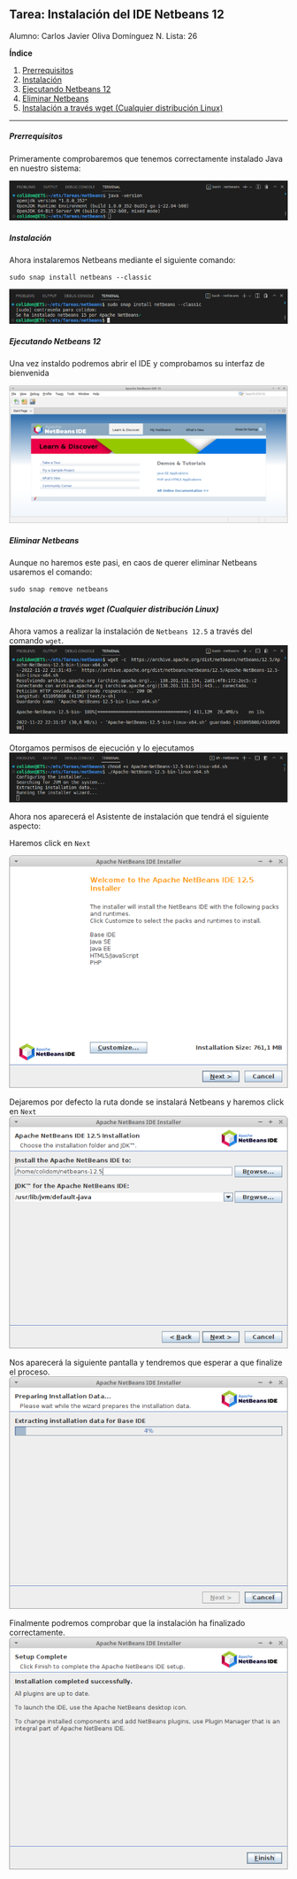 ## Tarea: Instalación del IDE Netbeans 12
Alumno: Carlos Javier Oliva Domínguez
N. Lista: 26

**Índice**

1. [Prerrequisitos](#id1)
2. [Instalación](#id2)
3. [Ejecutando Netbeans 12](#id3)
4. [Eliminar Netbeans](#id4)
5. [Instalación a través wget (Cualquier distribución Linux)](#id5)

---

##### Prerrequisitos <a name="id1"></a>
Primeramente comprobaremos que tenemos correctamente instalado Java en nuestro sistema:

![img](img/1_java-version.png)

##### Instalación <a name="id2"></a>
Ahora instalaremos Netbeans mediante el siguiente comando:
```
sudo snap install netbeans --classic
```

![img](img/2_install_netbeans.png)

##### Ejecutando Netbeans 12 <a name="id3"></a>
Una vez instaldo podremos abrir el IDE y comprobamos su interfaz de bienvenida

![img](img/4_netbeans.png)


##### Eliminar Netbeans <a name="id4"></a>
Aunque no haremos este pasi, en caos de querer eliminar Netbeans usaremos el comando:

```
sudo snap remove netbeans
```

##### Instalación a través wget (Cualquier distribución Linux) <a name="id5"></a>

Ahora vamos a  realizar la instalación de `Netbeans 12.5` a través del comando `wget`.
![img](img/3_netbeans_12.png)

Otorgamos permisos de ejecución y lo ejecutamos
![img](img/4_chmod_install.png)

Ahora nos aparecerá el Asistente de instalación que tendrá el siguiente aspecto:

Haremos click en `Next`

![img](img/5_wizard_welc.png)

Dejaremos por defecto la ruta donde se instalará Netbeans y haremos click en `Next`
![img](img/6_install_path.png)

Nos aparecerá la siguiente pantalla y tendremos que esperar a que finalize el proceso.
![img](img/7_installing.png)

Finalmente podremos comprobar que la instalación ha finalizado correctamente.
![img](img/8_success_install.png)
